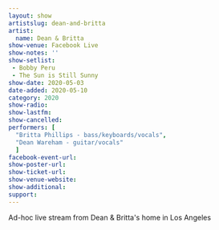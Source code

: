 ```yaml
---
layout: show
artistslug: dean-and-britta
artist:
  name: Dean & Britta
show-venue: Facebook Live
show-notes: ''
show-setlist:
 - Bobby Peru
 - The Sun is Still Sunny
show-date: 2020-05-03
date-added: 2020-05-10
category: 2020
show-radio:
show-lastfm:
show-cancelled:
performers: [
  "Britta Phillips - bass/keyboards/vocals",
  "Dean Wareham - guitar/vocals"
  ]
facebook-event-url:
show-poster-url:
show-ticket-url: 
show-venue-website:
show-additional:
support:
---
```

Ad-hoc live stream from Dean & Britta's home in Los Angeles 